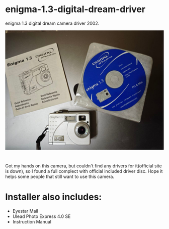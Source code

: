 # enigma-1.3-digital-dream-driver
enigma 1.3 digital dream camera driver 2002.

![disc photo](https://github.com/ypurat56/enigma-1.3-digital-dream-driver/blob/main/photo_2025-02-20_21-50-20.jpg?raw=true)
#
Got my hands on this camera, but couldn't find any drivers for it(official site is down), so I found a full complect with official included driver disc.
Hope it helps some people that still want to use this camera.

# Installer also includes:
- Eyestar Mail
- Ulead Photo Express 4.0 SE
- Instruction Manual
